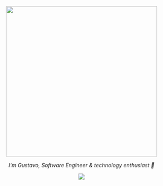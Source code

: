 <div align="center">
  <img src="https://media.giphy.com/media/Qo2dupDib32rkTY4hX/giphy.gif" width="400"/>
  
  *I'm Gustavo, Software Engineer & technology enthusiast :love_you_gesture:*
  
  <img src="https://skillicons.dev/icons?i=git,html,css,js&theme=dark&perline=5" />
</div>
